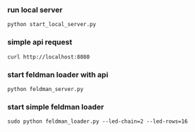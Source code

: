 ### run local server

    python start_local_server.py

### simple api request

    curl http://localhost:8080

### start feldman loader with api

    python feldman_server.py

### start simple feldman loader

    sudo python feldman_loader.py --led-chain=2 --led-rows=16
